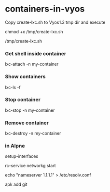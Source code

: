 # containers-in-vyos

Copy create-lxc.sh to Vyos1.3 tmp dir and execute

chmod +x /tmp/create-lxc.sh

/tmp/create-lxc.sh

### Get shell inside container
lxc-attach -n my-container

### Show containers
lxc-ls -f

### Stop container
lxc-stop -n my-container

### Remove container
lxc-destroy -n my-container

### in Alpne

setup-interfaces

rc-service networkg start

echo "nameserver 1.1.1.1" > /etc/resolv.conf

apk add git

